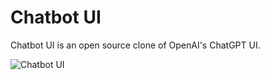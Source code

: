 # Chatbot UI

Chatbot UI is an open source clone of OpenAI's ChatGPT UI.

![Chatbot UI](./public/screenshots/screenshot-0402023.jpg)
